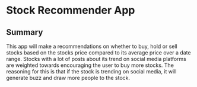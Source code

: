 # Stock Recommender App

## Summary 

This app will make a recommendations on whether to buy, hold or sell stocks based on the stocks price
compared to its average price over a date range. Stocks with a lot of posts about its trend on social media
platforms are weighted towards encouraging the user to buy more stocks. The reasoning for this is that
if the stock is trending on social media, it will generate buzz and draw more people to the stock.
